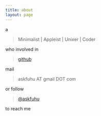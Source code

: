 ```yaml
---
title: about
layout: page
---
```


a

> Minimalist | Appleist | Unixer | Coder

who involved in 

> [github](https://github.com/fuhu)

mail 

> askfuhu AT gmail DOT com

or follow 

> [@askfuhu](https://twitter.com/#!/askfuhu)

to reach me
